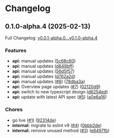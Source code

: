# Changelog

## 0.1.0-alpha.4 (2025-02-13)

Full Changelog: [v0.0.1-alpha.0...v0.1.0-alpha.4](https://github.com/gitpod-io/gitpod-sdk-typescript/compare/v0.0.1-alpha.0...v0.1.0-alpha.4)

### Features

* **api:** manual updates ([5c68c60](https://github.com/gitpod-io/gitpod-sdk-typescript/commit/5c68c60a7762bd7b848859694b940cd5dd964d43))
* **api:** manual updates ([d849bff](https://github.com/gitpod-io/gitpod-sdk-typescript/commit/d849bff6aebcaf5f1a105e549aae1adb0a11edc5))
* **api:** manual updates ([56d5f57](https://github.com/gitpod-io/gitpod-sdk-typescript/commit/56d5f57d2e1f7dea579ce9fe42b17ea62c6c65ad))
* **api:** manual updates ([d762a2d](https://github.com/gitpod-io/gitpod-sdk-typescript/commit/d762a2dc396245e439f934a76d027811326622c9))
* **api:** manual updates ([#6](https://github.com/gitpod-io/gitpod-sdk-typescript/issues/6)) ([78dba3a](https://github.com/gitpod-io/gitpod-sdk-typescript/commit/78dba3a84e0f7c8c1756f6409e29839b49139843))
* **api:** Overview page updates ([#7](https://github.com/gitpod-io/gitpod-sdk-typescript/issues/7)) ([02120d9](https://github.com/gitpod-io/gitpod-sdk-typescript/commit/02120d96844eeaa4e0de4c24d05eb79f2eef768e))
* **api:** switch to new typescript design ([d6254ed](https://github.com/gitpod-io/gitpod-sdk-typescript/commit/d6254ed59ff136362bd409ec0700f655d8ac55cd))
* **api:** update with latest API spec ([#5](https://github.com/gitpod-io/gitpod-sdk-typescript/issues/5)) ([a0e6a16](https://github.com/gitpod-io/gitpod-sdk-typescript/commit/a0e6a16857ed8d1cb985303d27c58e8cfc8bfa47))


### Chores

* go live ([#1](https://github.com/gitpod-io/gitpod-sdk-typescript/issues/1)) ([92314de](https://github.com/gitpod-io/gitpod-sdk-typescript/commit/92314dea88f7a096397e0e15f0621e86eab33df4))
* **internal:** migrate to eslint v9 ([#4](https://github.com/gitpod-io/gitpod-sdk-typescript/issues/4)) ([0bbb2de](https://github.com/gitpod-io/gitpod-sdk-typescript/commit/0bbb2de50b0c2c8f8f8bfd084da763a2f4a94e1e))
* **internal:** remove unused method ([#3](https://github.com/gitpod-io/gitpod-sdk-typescript/issues/3)) ([e8497fb](https://github.com/gitpod-io/gitpod-sdk-typescript/commit/e8497fb8c7509cd376f8e8513f6b89c847776c2c))
